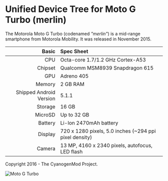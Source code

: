 Unified Device Tree for Moto G Turbo (merlin)
============================================

The Motorola Moto G Turbo (codenamed _"merlin"_) is a mid-range smartphone
from Motorola Mobility. It was released in November 2015.

Basic   | Spec Sheet
-------:|:-------------------------
CPU     | Octa-core 1.7/1.2 GHz Cortex-A53
Chipset | Qualcomm MSM8939 Snapdragon 615
GPU     | Adreno 405
Memory  | 2 GB RAM
Shipped Android Version | 5.1.1
Storage | 16 GB
MicroSD | Up to 32 GB
Battery | Li-Ion 2470mAh battery
Display | 720 x 1280 pixels, 5.0 inches (~294 ppi pixel density)
Camera  | 13 MP, 4160 x 2340 pixels, autofocus, LED flash

Copyright 2016 - The CyanogenMod Project.

![Moto G Turbo](https://wiki.cyanogenmod.org/images/thumb/8/81/Osprey.png/314px-Osprey.png "Moto G Turbo")
